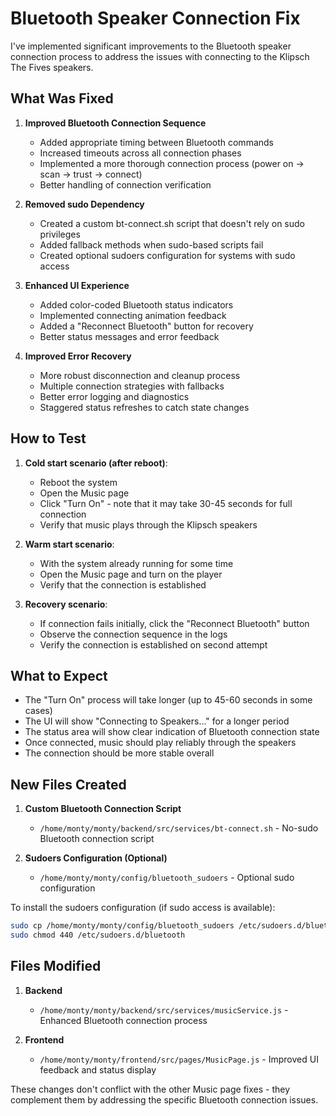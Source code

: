# Bluetooth Speaker Connection Fix

I've implemented significant improvements to the Bluetooth speaker connection process to address the issues with connecting to the Klipsch The Fives speakers.

## What Was Fixed

1. **Improved Bluetooth Connection Sequence**
   - Added appropriate timing between Bluetooth commands
   - Increased timeouts across all connection phases
   - Implemented a more thorough connection process (power on → scan → trust → connect)
   - Better handling of connection verification

2. **Removed sudo Dependency**
   - Created a custom bt-connect.sh script that doesn't rely on sudo privileges
   - Added fallback methods when sudo-based scripts fail
   - Created optional sudoers configuration for systems with sudo access

3. **Enhanced UI Experience**
   - Added color-coded Bluetooth status indicators
   - Implemented connecting animation feedback
   - Added a "Reconnect Bluetooth" button for recovery
   - Better status messages and error feedback

4. **Improved Error Recovery**
   - More robust disconnection and cleanup process
   - Multiple connection strategies with fallbacks
   - Better error logging and diagnostics
   - Staggered status refreshes to catch state changes

## How to Test

1. **Cold start scenario (after reboot)**:
   - Reboot the system
   - Open the Music page
   - Click "Turn On" - note that it may take 30-45 seconds for full connection
   - Verify that music plays through the Klipsch speakers

2. **Warm start scenario**:
   - With the system already running for some time
   - Open the Music page and turn on the player
   - Verify that the connection is established

3. **Recovery scenario**:
   - If connection fails initially, click the "Reconnect Bluetooth" button
   - Observe the connection sequence in the logs
   - Verify the connection is established on second attempt

## What to Expect

- The "Turn On" process will take longer (up to 45-60 seconds in some cases)
- The UI will show "Connecting to Speakers..." for a longer period
- The status area will show clear indication of Bluetooth connection state
- Once connected, music should play reliably through the speakers
- The connection should be more stable overall

## New Files Created

1. **Custom Bluetooth Connection Script**
   - `/home/monty/monty/backend/src/services/bt-connect.sh` - No-sudo Bluetooth connection script

2. **Sudoers Configuration (Optional)**
   - `/home/monty/monty/config/bluetooth_sudoers` - Optional sudo configuration

To install the sudoers configuration (if sudo access is available):
```bash
sudo cp /home/monty/monty/config/bluetooth_sudoers /etc/sudoers.d/bluetooth
sudo chmod 440 /etc/sudoers.d/bluetooth
```

## Files Modified

1. **Backend**
   - `/home/monty/monty/backend/src/services/musicService.js` - Enhanced Bluetooth connection process

2. **Frontend**
   - `/home/monty/monty/frontend/src/pages/MusicPage.js` - Improved UI feedback and status display

These changes don't conflict with the other Music page fixes - they complement them by addressing the specific Bluetooth connection issues.